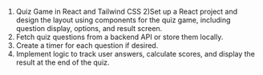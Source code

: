 

1) Quiz Game in React and Tailwind CSS
2)Set up a React project and design the layout using components for the quiz
game, including question display, options, and result screen.
3) Fetch quiz questions from a backend API or store them locally.
4) Create a timer for each question if desired.
5) Implement logic to track user answers, calculate scores, and display the result at
the end of the quiz.

